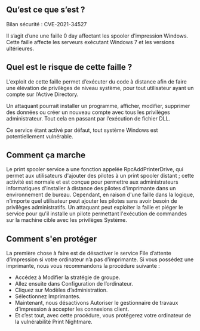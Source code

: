 ## Qu’est ce que s’est ? 

Bilan sécurité : CVE-2021-34527 

Il s’agit d’une une faille 0 day affectant les spooler d’impression Windows. Cette faille  affecte les serveurs exécutant Windows 7 et les versions ultérieures.

## Quel est le risque de cette faille ? 
 
L’exploit de cette faille permet d’exécuter du code à distance afin de faire une élévation de privilèges de niveau système, pour tout utilisateur ayant un compte sur l’Active Directory. 

Un attaquant pourrait installer un programme, afficher, modifier, supprimer des données ou créer un nouveau compte avec tous les privilèges administrateur. Tout cela en passant par l’exécution de fichier DLL.

Ce service étant activé par défaut, tout système Windows est potentiellement vulnérable.

## Comment ça marche

Le print spooler service a une fonction appelée RpcAddPrinterDrive, qui permet aux utilisateurs d'ajouter des pilotes à un print spooler distant ; cette activité est normale et est conçue pour permettre aux administrateurs informatiques d'installer à distance des pilotes d'imprimante dans un environnement de bureau. Cependant, en raison d'une faille dans la logique, n'importe quel utilisateur peut ajouter les pilotes sans avoir besoin de privilèges administratifs. Un attaquant peut exploiter la faille et piéger le service pour qu'il installe un pilote permettant l'exécution de commandes sur la machine cible avec les privilèges Système.

## Comment s'en protéger

La première chose à faire est de désactiver le service File d’attente d’impression si votre ordinateur n’a pas d’imprimante. Si vous possédez une imprimante, nous vous recommandons la procédure suivante :

* Accédez à Modifier la stratégie de groupe.
* Allez ensuite dans Configuration de l’ordinateur.
* Cliquez sur Modèles d’administration.
* Sélectionnez Imprimantes.
* Maintenant, nous désactivons Autoriser le gestionnaire de travaux d’impression à accepter les connexions client.
* Et c’est tout, avec cette procédure, vous protégerez votre ordinateur de la vulnérabilité Print Nightmare.
